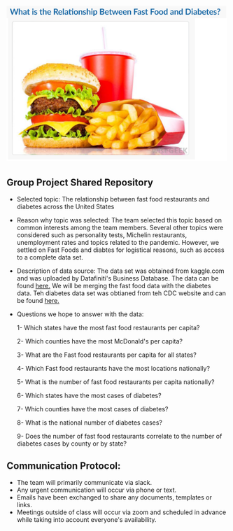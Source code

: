 # ![Image](https://github.com/fletchrk/Fast_Food_Project/blob/main/Resources/Image.png)

## Group Project Shared Repository

- Selected topic: The relationship between fast food restaurants and diabetes across the United States

- Reason why topic was selected: The team selected this topic based on common interests among the team members. Several other topics were considered such as personality tests, Michelin restaurants, unemployment rates and topics related to the pandemic. However, we settled on Fast Foods and diabtes for logistical reasons, such as access to a complete data set. 

- Description of data source: The data set was obtained from kaggle.com and was uploaded by Datafiniti's Business Database. The data can be found [here.](https://www.kaggle.com/datafiniti/fast-food-restaurants) We will be merging the fast food data with the diabetes data. Teh diabetes data set was obtianed from teh CDC website and can be found [here.](https://gis.cdc.gov/grasp/diabetes/DiabetesAtlas.html#) 

- Questions we hope to answer with the data:
 
  1- Which states have the most fast food restaurants per capita?
  
  2- Which counties have the most McDonald's per capita?
  
  3- What are the Fast food restaurants per capita for all states?
  
  4- Which Fast food restaurants have the most locations nationally?
  
  5- What is the number of fast food restaurants per capita nationally?
  
  6- Which states have the most cases of diabetes?
  
  7- Which counties have the most cases of diabetes?
  
  8- What is the national number of diabetes cases?
  
  9- Does the number of fast food restaurants correlate to the number of diabetes cases by county or by state?


## Communication Protocol:
- The team will primarily communicate via slack.
- Any urgent communication will occur via phone or text.
- Emails have been exchanged to share any documents, templates or links.
- Meetings outside of class will occur via zoom and scheduled in advance while taking into account everyone's availability.
